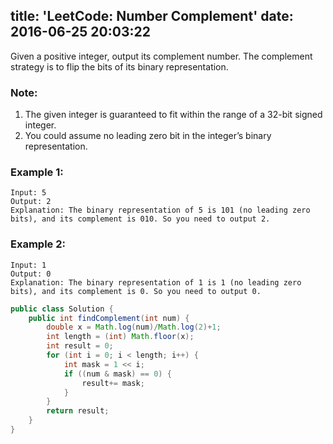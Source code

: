 title: 'LeetCode: Number Complement'
date: 2016-06-25 20:03:22
---

Given a positive integer, output its complement number. The complement strategy is to flip the bits of its binary representation.

### Note:
1. The given integer is guaranteed to fit within the range of a 32-bit signed integer.
2. You could assume no leading zero bit in the integer’s binary representation.

### Example 1:
```
Input: 5
Output: 2
Explanation: The binary representation of 5 is 101 (no leading zero bits), and its complement is 010. So you need to output 2.
```

### Example 2:
```
Input: 1
Output: 0
Explanation: The binary representation of 1 is 1 (no leading zero bits), and its complement is 0. So you need to output 0.
```

```java
public class Solution {
    public int findComplement(int num) {
        double x = Math.log(num)/Math.log(2)+1;
        int length = (int) Math.floor(x);
        int result = 0;
        for (int i = 0; i < length; i++) {
            int mask = 1 << i;
            if ((num & mask) == 0) {
                result+= mask;
            }
        }
        return result;
    }
}
```